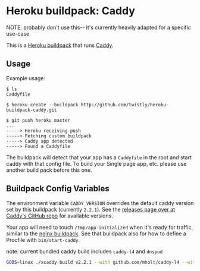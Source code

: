 Heroku buildpack: Caddy
=======================

NOTE: probably don't use this-- it's currently heavily adapted for a specific use-case

This is a [Heroku buildpack](http://devcenter.heroku.com/articles/buildpacks) that runs [Caddy](https://caddyserver.com).

Usage
-----

Example usage:

    $ ls
    Caddyfile

    $ heroku create --buildpack http://github.com/twistly/heroku-buildpack-caddy.git

    $ git push heroku master
    ...
    -----> Heroku receiving push
    -----> Fetching custom buildpack
    -----> Caddy app detected
    -----> Found a Caddyfile

The buildpack will detect that your app has a `Caddyfile` in the root and start caddy with that config file.
To build your Single page app, etc. please use another build pack before this one.

Buildpack Config Variables
--------------------------

The environment variable `CADDY_VERSION` overrides the default caddy version set by this buildpack (currently `2.2.1`). See the [releases page over at Caddy's GitHub repo](https://github.com/caddyserver/caddy/releases) for available versions.

Your app will need to touch `/tmp/app-initialized` when it's ready for traffic, similar to the [nginx buildpack](https://github.com/heroku/heroku-buildpack-nginx/tree/38b77474edc6ac59b463a45e540b0aaec3277b44). See that buildpack also for how to define a Procfile with `bin/start-caddy`.


note: current bundled caddy build includes `caddy-l4` and `dnspod`

```bash
GOOS=linux ./xcaddy build v2.2.1 --with github.com/mholt/caddy-l4 --with github.com/caddy-dns/dnspod
```
